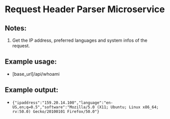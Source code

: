 # Request Header Parser Microservice

## Notes:
1. Get the IP address, preferred languages and system infos of the request.

## Example usage:
* [base_url]/api/whoami


## Example output:
* `{"ipaddress":"159.20.14.100","language":"en-US,en;q=0.5","software":"Mozilla/5.0 (X11; Ubuntu; Linux x86_64; rv:50.0) Gecko/20100101 Firefox/50.0"}`
